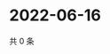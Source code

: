 # 2022-06-16

共 0 条

<!-- BEGIN WEIBO -->
<!-- 最后更新时间 Thu Jun 16 2022 02:15:00 GMT+0800 (China Standard Time) -->

<!-- END WEIBO -->
